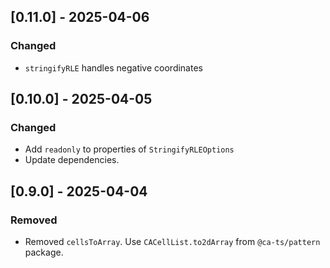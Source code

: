 ## [0.11.0] - 2025-04-06

### Changed

- `stringifyRLE` handles negative coordinates

## [0.10.0] - 2025-04-05

### Changed

- Add `readonly` to properties of `StringifyRLEOptions`
- Update dependencies.

## [0.9.0] - 2025-04-04

### Removed

- Removed `cellsToArray`. Use `CACellList.to2dArray` from `@ca-ts/pattern`
  package.
